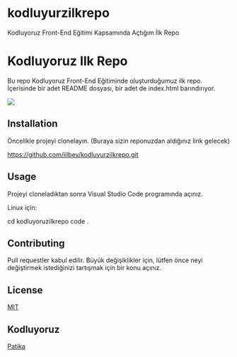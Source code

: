 # kodluyurzilkrepo
Kodluyoruz Front-End Eğitimi Kapsamında Açtığım İlk Repo
# Kodluyoruz Ilk Repo
Bu repo Kodluyoruz Front-End Eğitiminde oluşturduğumuz ilk repo. İçerisinde bir adet README dosyası, bir adet de index.html barındırıyor.


![  ](https://resmim.net/cdn/2022/11/05/Vk0TW.png)

## Installation

Öncelikle projeyi clonelayın. (Buraya sizin reponuzdan aldığınız link gelecek)

https://github.com/iilbey/kodluyurzilkrepo.git

## Usage

Projeyi cloneladıktan sonra Visual Studio Code programında açınız.

Linux için:


cd kodluyoruzilkrepo
code .


## Contributing

Pull requestler kabul edilir. Büyük değişiklikler için, lütfen önce neyi değiştirmek istediğinizi tartışmak için bir konu açınız.

## License

[MIT](https://choosealicense.com/licenses/mit/)

## Kodluyoruz
[Patika](https://www.patika.dev/tr)
